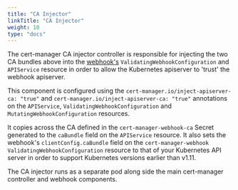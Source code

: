 ```yaml
---
title: "CA Injector"
linkTitle: "CA Injector"
weight: 10
type: "docs"
---
```


The cert-manager CA injector controller is responsible for injecting the two CA
bundles above into the [webhook's](../webhook/)
`ValidatingWebhookConfiguration` and `APIService` resource in order to allow the
Kubernetes apiserver to 'trust' the webhook apiserver.

This component is configured using the `cert-manager.io/inject-apiserver-ca:
"true"` and `cert-manager.io/inject-apiserver-ca: "true"` annotations on the
`APIService`, `ValidatingWebhookConfiguration` and
`MutatingWebhookConfiguration` resources.

It copies across the CA defined in the `cert-manager-webhook-ca` Secret
generated to the `caBundle` field on the `APIService` resource. It also sets
the webhook's `clientConfig.caBundle` field on the `cert-manager-webhook`
`ValidatingWebhookConfiguration` resource to that of your Kubernetes API server
in order to support Kubernetes versions earlier than v1.11.

The CA injector runs as a separate pod along side the main cert-manager
controller and webhook components.
